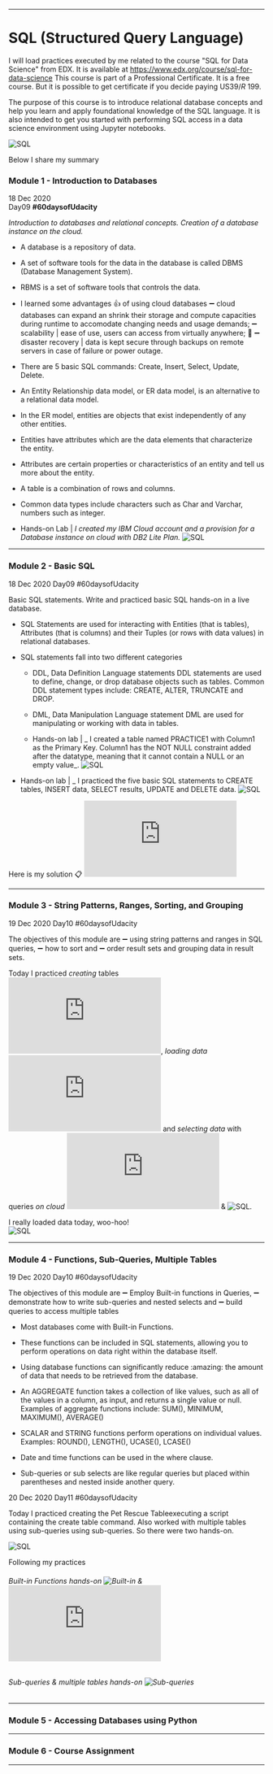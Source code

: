 __________________________________________

# SQL (Structured Query Language)
I will load practices executed by me related to the course "SQL for Data Science" from EDX. 
It is available at https://www.edx.org/course/sql-for-data-science
This course is part of a Professional Certificate. It is a free course. But it is possible to get certificate if you decide paying US$39/R$ 199.

The purpose of this course is to introduce relational database concepts and help you learn and apply foundational knowledge of the SQL language. It is also intended to get you started with performing SQL access in a data science environment using Jupyter notebooks.

![SQL](https://github.com/RosanaFSS/SQL/blob/main/Data%202.gif)

Below I share my summary

### Module 1 - Introduction to Databases
18 Dec 2020 \
Day09  **#60daysofUdacity**

_Introduction to databases and relational concepts. Creation of a database instance on the cloud._

- A database is a repository of data.
- A set of software tools for the data in the database is called DBMS (Database Management System).
- RBMS is a set of software tools that controls the data.
- I learned some advantages :+1: of using cloud databases
:heavy_minus_sign: cloud databases can expand an shrink their storage and compute capacities during runtime to accomodate changing needs and usage demands;
:heavy_minus_sign: scalability | ease of use, users can access from virtually anywhere; :100:
:heavy_minus_sign: disaster recovery | data is kept secure through backups on remote servers in case of failure or power outage.

- There are 5 basic SQL commands: Create, Insert, Select, Update, Delete.

- An Entity Relationship data model, or ER data model, is an alternative to a relational data model.
- In the ER model, entities are objects that exist independently of any other entities.
- Entities have attributes which are the data elements that characterize the entity.
- Attributes are certain properties or characteristics of an entity and tell us more about the entity.
- A table is a combination of rows and columns.
- Common data types include characters such as Char and Varchar, numbers such as integer.

- Hands-on Lab | _I created my IBM Cloud account and a provision for a Database instance on cloud with  DB2 Lite Plan._
![SQL](https://github.com/RosanaFSS/SQL/blob/main/Module%201%20%2C%20hands-on%20lab%20-%20provision%20a%20cloud%20hosted%20database%20instance.jpg)

__________________________________________
### Module 2 - Basic SQL
18 Dec 2020
Day09 #60daysofUdacity

Basic SQL statements. Write and practiced basic SQL hands-on in a live database.

- SQL Statements are used for interacting with Entities (that is tables), Attributes (that is columns) and their Tuples (or rows with data values) in relational databases.
- SQL statements fall into two different categories
  - DDL, Data Definition Language statements 
    DDL statements are used to define, change, or drop database objects such as tables.
    Common DDL statement types include: CREATE, ALTER, TRUNCATE and DROP.
  - DML, Data Manipulation Language statement
    DML are used for manipulating or working with data in tables.
    
  - Hands-on lab | _ I created a table named PRACTICE1 with Column1 as the Primary Key. Column1 has the NOT NULL constraint added after the datatype, meaning that it cannot contain a NULL or an empty value_.
 ![SQL]( https://github.com/RosanaFSS/SQL/blob/main/Module%202%20-%20hands-on%20lab%20-%20CREATE%20table.jpg)
 
- Hands-on lab | _ I practiced the five basic SQL statements to CREATE tables, INSERT data, SELECT results, UPDATE and DELETE data. 
![SQL]( https://github.com/RosanaFSS/SQL/blob/main/Module%202%20-%20hands-on%20lab%20-%20five%20basic%20SQL%20statements.jpg)

Here is my solution :clipboard: ![SQL]( https://github.com/RosanaFSS/SQL/blob/main/Module%202%2C%20hands-on%20lab%2C%20five%20basic%20queries.txt)

__________________________________________
### Module 3 - String Patterns, Ranges, Sorting, and Grouping
19 Dec 2020
Day10 #60daysofUdacity

The objectives of this module are :heavy_minus_sign: using string patterns and ranges in SQL queries, :heavy_minus_sign: how to sort and :heavy_minus_sign:  order result sets and grouping data in result sets.

Today I practiced _creating_ tables  ![SQL]( https://github.com/RosanaFSS/SQL/blob/main/Module%2003/Module%2003%20-%20hands-on%2C%20Creating%20Tables.pdf), _loading data_ ![SQL]( https://github.com/RosanaFSS/SQL/blob/main/Module%2003/Module%2003%20-%20hands-on%2C%20Loading%20Data.pdf) and _selecting data_ with queries _on cloud_ ![SQL]( https://github.com/RosanaFSS/SQL/blob/main/Module%2003/Module%2C%20hands-on%20query%20output.pdf) & ![SQL]( https://github.com/RosanaFSS/SQL/blob/main/SQL%20coding).

I really loaded data today, woo-hoo! \
![SQL](https://github.com/RosanaFSS/SQL/blob/main/Module%2003/loading-animations-preloader-gifs-ui-ux-effects-4.gif)


__________________________________________
### Module 4 - Functions, Sub-Queries, Multiple Tables
19 Dec 2020
Day10 #60daysofUdacity

The objectives of this module are :heavy_minus_sign:  Employ Built-in functions in Queries, :heavy_minus_sign: demonstrate how to write sub-queries and nested selects and :heavy_minus_sign: build queries to access multiple tables

- Most databases come with Built-in Functions.
- These functions can be included in SQL statements, allowing you to perform operations on data right within the database itself.
- Using database functions can significantly reduce :amazing: the amount of data that needs to be retrieved from the database.

- An AGGREGATE function takes a collection of like values, such as all of the values in a column, as input, and returns a single value or null. Examples of aggregate functions include: SUM(), MINIMUM, MAXIMUM(), AVERAGE()
- SCALAR and STRING functions perform operations on individual values. Examples: ROUND(), LENGTH(), UCASE(), LCASE()

- Date and time functions can be used in the where clause.

- Sub-queries or sub selects are like regular queries but placed within parentheses and nested inside another query.

20 Dec 2020
Day11 #60daysofUdacity

Today I practiced creating the Pet Rescue Tableexecuting a script containing the create table command. Also worked with multiple tables using sub-queries using sub-queries. So there were two hands-on.

![SQL](https://github.com/RosanaFSS/SQL/blob/main/Module%2004/Show%20me%20the%20Data.gif)

Following my practices
###### Built-in Functions hands-on ![ Built-in ](https://github.com/RosanaFSS/SQL/blob/main/Module%2004/Hands-on%20Pet%20Rescue) & ![Built-in](https://github.com/RosanaFSS/SQL/blob/main/Module%2004/Hands-on%20Lab%205.pdf)

###### Sub-queries & multiple tables hands-on ![ Sub-queries ](https://github.com/RosanaFSS/SQL/blob/main/Module%2004/Hands-on%20sub-queries)


__________________________________________
### Module 5 - Accessing Databases using Python

__________________________________________
### Module 6 - Course Assignment

__________________________________________
